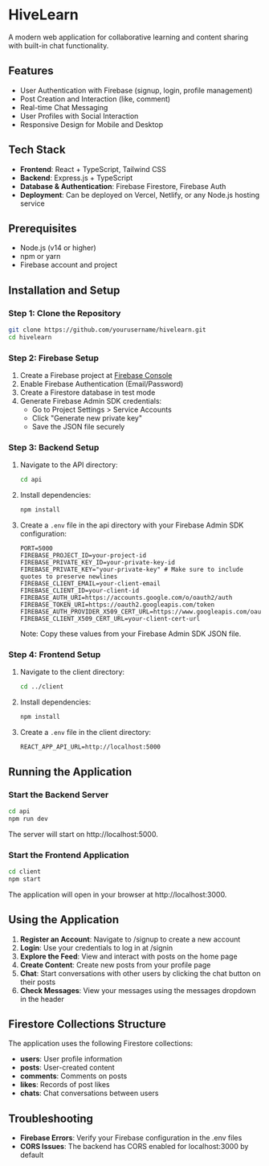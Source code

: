 # HiveLearn

A modern web application for collaborative learning and content sharing with built-in chat functionality.

## Features

- User Authentication with Firebase (signup, login, profile management)
- Post Creation and Interaction (like, comment)
- Real-time Chat Messaging
- User Profiles with Social Interaction
- Responsive Design for Mobile and Desktop

## Tech Stack

- **Frontend**: React + TypeScript, Tailwind CSS
- **Backend**: Express.js + TypeScript
- **Database & Authentication**: Firebase Firestore, Firebase Auth
- **Deployment**: Can be deployed on Vercel, Netlify, or any Node.js hosting service

## Prerequisites

- Node.js (v14 or higher)
- npm or yarn
- Firebase account and project

## Installation and Setup

### Step 1: Clone the Repository

```bash
git clone https://github.com/yourusername/hivelearn.git
cd hivelearn
```

### Step 2: Firebase Setup

1. Create a Firebase project at [Firebase Console](https://console.firebase.google.com/)
2. Enable Firebase Authentication (Email/Password)
3. Create a Firestore database in test mode
4. Generate Firebase Admin SDK credentials:
   - Go to Project Settings > Service Accounts
   - Click "Generate new private key"
   - Save the JSON file securely

### Step 3: Backend Setup

1. Navigate to the API directory:
   ```bash
   cd api
   ```

2. Install dependencies:
   ```bash
   npm install
   ```

3. Create a `.env` file in the api directory with your Firebase Admin SDK configuration:
   ```
   PORT=5000
   FIREBASE_PROJECT_ID=your-project-id
   FIREBASE_PRIVATE_KEY_ID=your-private-key-id
   FIREBASE_PRIVATE_KEY="your-private-key" # Make sure to include quotes to preserve newlines
   FIREBASE_CLIENT_EMAIL=your-client-email
   FIREBASE_CLIENT_ID=your-client-id
   FIREBASE_AUTH_URI=https://accounts.google.com/o/oauth2/auth
   FIREBASE_TOKEN_URI=https://oauth2.googleapis.com/token
   FIREBASE_AUTH_PROVIDER_X509_CERT_URL=https://www.googleapis.com/oauth2/v1/certs
   FIREBASE_CLIENT_X509_CERT_URL=your-client-cert-url
   ```
   Note: Copy these values from your Firebase Admin SDK JSON file.

### Step 4: Frontend Setup

1. Navigate to the client directory:
   ```bash
   cd ../client
   ```

2. Install dependencies:
   ```bash
   npm install
   ```

3. Create a `.env` file in the client directory:
   ```
   REACT_APP_API_URL=http://localhost:5000
   ```

## Running the Application

### Start the Backend Server

```bash
cd api
npm run dev
```

The server will start on http://localhost:5000.

### Start the Frontend Application

```bash
cd client
npm start
```

The application will open in your browser at http://localhost:3000.

## Using the Application

1. **Register an Account**: Navigate to /signup to create a new account
2. **Login**: Use your credentials to log in at /signin
3. **Explore the Feed**: View and interact with posts on the home page
4. **Create Content**: Create new posts from your profile page
5. **Chat**: Start conversations with other users by clicking the chat button on their posts
6. **Check Messages**: View your messages using the messages dropdown in the header

## Firestore Collections Structure

The application uses the following Firestore collections:

- **users**: User profile information
- **posts**: User-created content
- **comments**: Comments on posts
- **likes**: Records of post likes
- **chats**: Chat conversations between users

## Troubleshooting

- **Firebase Errors**: Verify your Firebase configuration in the .env files
- **CORS Issues**: The backend has CORS enabled for localhost:3000 by default
#
